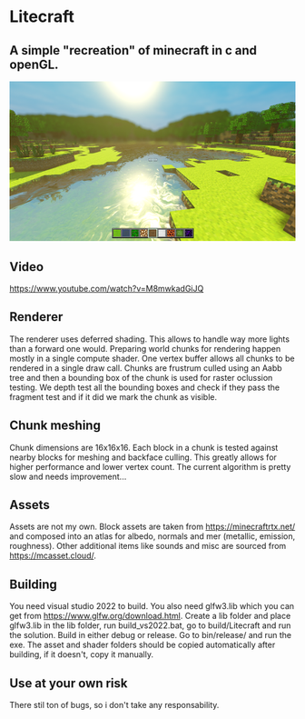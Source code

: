 # Litecraft

## A simple "recreation" of minecraft in c and openGL.

![SCREENSHOT](image.png)

## Video
https://www.youtube.com/watch?v=M8mwkadGiJQ

## Renderer
The renderer uses deferred shading. This allows to handle way more lights than a forward one would.
Preparing world chunks for rendering happen mostly in a single compute shader. One vertex buffer allows all chunks to be rendered in a single draw call.
Chunks are frustrum culled using an Aabb tree and then a bounding box of the chunk is used for raster oclussion testing.
We depth test all the bounding boxes and check if they pass the fragment test and if it did we mark the chunk as visible.

## Chunk meshing
Chunk dimensions are 16x16x16. Each block in a chunk is tested against nearby blocks for meshing and backface culling. This greatly allows for higher performance
and lower vertex count. The current algorithm is pretty slow and needs improvement...

## Assets
Assets are not my own. Block assets are taken from https://minecraftrtx.net/ and composed into an atlas for albedo, normals and mer (metallic, emission, roughness).
Other additional items like sounds and misc are sourced from https://mcasset.cloud/.

## Building
You need visual studio 2022 to build. You also need glfw3.lib which you can get from https://www.glfw.org/download.html. Create a lib folder and place glfw3.lib in the lib folder,
run build_vs2022.bat, go to build/Litecraft and run the solution. Build in either debug or release. Go to bin/release/ and run the exe. The asset and shader folders should be
copied automatically after building, if it doesn't, copy it manually.

## Use at your own risk
There stil ton of bugs, so i don't take any responsability.
